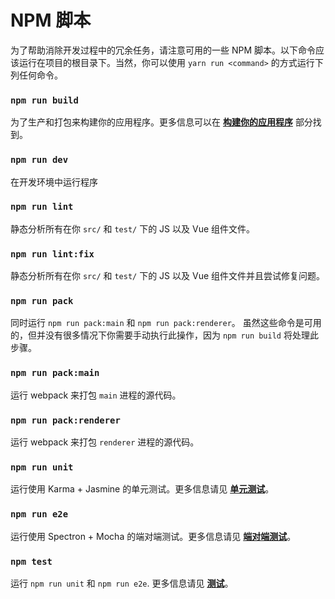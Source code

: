 # NPM 脚本

为了帮助消除开发过程中的冗余任务，请注意可用的一些 NPM 脚本。以下命令应该运行在项目的根目录下。当然，你可以使用 `yarn run <command>` 的方式运行下列任何命令。

### `npm run build`

为了生产和打包来构建你的应用程序。更多信息可以在 [**构建你的应用程序**](building_your_app.md) 部分找到。

### `npm run dev`

在开发环境中运行程序

### `npm run lint`

静态分析所有在你 `src/` 和 `test/` 下的 JS 以及 Vue 组件文件。

### `npm run lint:fix`

静态分析所有在你 `src/` 和 `test/` 下的 JS 以及 Vue 组件文件并且尝试修复问题。

### `npm run pack`

同时运行 `npm run pack:main` 和 `npm run pack:renderer`。 虽然这些命令是可用的，但并没有很多情况下你需要手动执行此操作，因为 `npm run build` 将处理此步骤。

### `npm run pack:main`

运行 webpack 来打包 `main` 进程的源代码。

### `npm run pack:renderer`

运行 webpack 来打包 `renderer` 进程的源代码。

### `npm run unit`

运行使用 Karma + Jasmine 的单元测试。更多信息请见 [**单元测试**](unittesting.md)。

### `npm run e2e`

运行使用 Spectron + Mocha 的端对端测试。更多信息请见 [**端对端测试**](unittesting.md)。

### `npm test`

运行 `npm run unit` 和 `npm run e2e`. 更多信息请见 [**测试**](unittesting.md)。

